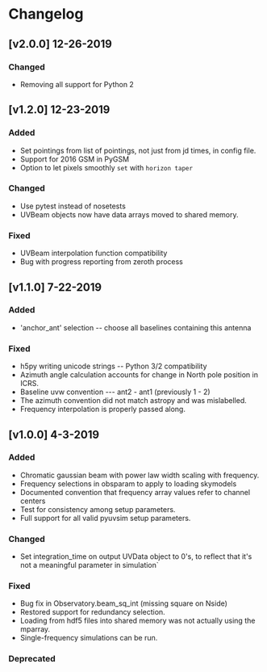 # Changelog

## [v2.0.0] 12-26-2019

### Changed
- Removing all support for Python 2

## [v1.2.0] 12-23-2019

### Added
- Set pointings from list of pointings, not just from jd times, in config file.
- Support for 2016 GSM in PyGSM
- Option to let pixels smoothly `set` with `horizon taper`

### Changed
- Use pytest instead of nosetests
- UVBeam objects now have data arrays moved to shared memory.

### Fixed
- UVBeam interpolation function compatibility
- Bug with progress reporting from zeroth process

## [v1.1.0] 7-22-2019

### Added

- 'anchor_ant' selection -- choose all baselines containing this antenna

### Fixed

- h5py writing unicode strings -- Python 3/2 compatibility
- Azimuth angle calculation accounts for change in North pole position in ICRS.
- Baseline uvw convention --- ant2 - ant1 (previously 1 - 2)
- The azimuth convention did not match astropy and was mislabelled.
- Frequency interpolation is properly passed along.

## [v1.0.0] 4-3-2019

### Added

- Chromatic gaussian beam with power law width scaling with frequency.
- Frequency selections in obsparam to apply to loading skymodels
- Documented convention that frequency array values refer to channel centers
- Test for consistency among setup parameters.
- Full support for all valid pyuvsim setup parameters.

### Changed

- Set integration_time on output UVData object to 0's, to reflect that it's not a meaningful parameter in simulation`

### Fixed

- Bug fix in Observatory.beam_sq_int (missing square on Nside)
- Restored support for redundancy selection.
- Loading from hdf5 files into shared memory was not actually using the mparray.
- Single-frequency simulations can be run.

### Deprecated
